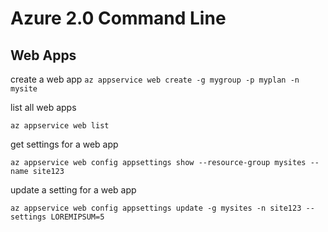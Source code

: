 # Azure 2.0 Command Line

## Web Apps

create a web app
`az appservice web create -g mygroup -p myplan -n mysite`

list all web apps

`az appservice web list`

get settings for a web app

`az appservice web config appsettings show --resource-group mysites --name site123`

update a setting for a web app

`az appservice web config appsettings update -g mysites -n site123 --settings LOREMIPSUM=5`